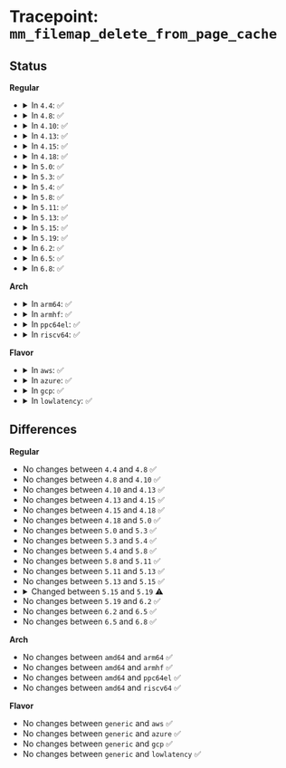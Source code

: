 # Tracepoint: <code>mm_filemap_delete_from_page_cache</code>

## Status
<b>Regular</b>
<ul>
<li>
<details>
<summary>In <code>4.4</code>: ✅</summary>

Event:

```c
struct trace_event_raw_mm_filemap_op_page_cache {
    struct trace_entry ent;
    long unsigned int pfn;
    long unsigned int i_ino;
    long unsigned int index;
    dev_t s_dev;
    char __data[0];
};
```
Function:

```c
void trace_event_raw_event_mm_filemap_op_page_cache(void *__data, struct page *page);
```
</details>
</li>
<li>
<details>
<summary>In <code>4.8</code>: ✅</summary>

Event:

```c
struct trace_event_raw_mm_filemap_op_page_cache {
    struct trace_entry ent;
    long unsigned int pfn;
    long unsigned int i_ino;
    long unsigned int index;
    dev_t s_dev;
    char __data[0];
};
```
Function:

```c
void trace_event_raw_event_mm_filemap_op_page_cache(void *__data, struct page *page);
```
</details>
</li>
<li>
<details>
<summary>In <code>4.10</code>: ✅</summary>

Event:

```c
struct trace_event_raw_mm_filemap_op_page_cache {
    struct trace_entry ent;
    long unsigned int pfn;
    long unsigned int i_ino;
    long unsigned int index;
    dev_t s_dev;
    char __data[0];
};
```
Function:

```c
void trace_event_raw_event_mm_filemap_op_page_cache(void *__data, struct page *page);
```
</details>
</li>
<li>
<details>
<summary>In <code>4.13</code>: ✅</summary>

Event:

```c
struct trace_event_raw_mm_filemap_op_page_cache {
    struct trace_entry ent;
    long unsigned int pfn;
    long unsigned int i_ino;
    long unsigned int index;
    dev_t s_dev;
    char __data[0];
};
```
Function:

```c
void trace_event_raw_event_mm_filemap_op_page_cache(void *__data, struct page *page);
```
</details>
</li>
<li>
<details>
<summary>In <code>4.15</code>: ✅</summary>

Event:

```c
struct trace_event_raw_mm_filemap_op_page_cache {
    struct trace_entry ent;
    long unsigned int pfn;
    long unsigned int i_ino;
    long unsigned int index;
    dev_t s_dev;
    char __data[0];
};
```
Function:

```c
void trace_event_raw_event_mm_filemap_op_page_cache(void *__data, struct page *page);
```
</details>
</li>
<li>
<details>
<summary>In <code>4.18</code>: ✅</summary>

Event:

```c
struct trace_event_raw_mm_filemap_op_page_cache {
    struct trace_entry ent;
    long unsigned int pfn;
    long unsigned int i_ino;
    long unsigned int index;
    dev_t s_dev;
    char __data[0];
};
```
Function:

```c
void trace_event_raw_event_mm_filemap_op_page_cache(void *__data, struct page *page);
```
</details>
</li>
<li>
<details>
<summary>In <code>5.0</code>: ✅</summary>

Event:

```c
struct trace_event_raw_mm_filemap_op_page_cache {
    struct trace_entry ent;
    long unsigned int pfn;
    long unsigned int i_ino;
    long unsigned int index;
    dev_t s_dev;
    char __data[0];
};
```
Function:

```c
void trace_event_raw_event_mm_filemap_op_page_cache(void *__data, struct page *page);
```
</details>
</li>
<li>
<details>
<summary>In <code>5.3</code>: ✅</summary>

Event:

```c
struct trace_event_raw_mm_filemap_op_page_cache {
    struct trace_entry ent;
    long unsigned int pfn;
    long unsigned int i_ino;
    long unsigned int index;
    dev_t s_dev;
    char __data[0];
};
```
Function:

```c
void trace_event_raw_event_mm_filemap_op_page_cache(void *__data, struct page *page);
```
</details>
</li>
<li>
<details>
<summary>In <code>5.4</code>: ✅</summary>

Event:

```c
struct trace_event_raw_mm_filemap_op_page_cache {
    struct trace_entry ent;
    long unsigned int pfn;
    long unsigned int i_ino;
    long unsigned int index;
    dev_t s_dev;
    char __data[0];
};
```
Function:

```c
void trace_event_raw_event_mm_filemap_op_page_cache(void *__data, struct page *page);
```
</details>
</li>
<li>
<details>
<summary>In <code>5.8</code>: ✅</summary>

Event:

```c
struct trace_event_raw_mm_filemap_op_page_cache {
    struct trace_entry ent;
    long unsigned int pfn;
    long unsigned int i_ino;
    long unsigned int index;
    dev_t s_dev;
    char __data[0];
};
```
Function:

```c
void trace_event_raw_event_mm_filemap_op_page_cache(void *__data, struct page *page);
```
</details>
</li>
<li>
<details>
<summary>In <code>5.11</code>: ✅</summary>

Event:

```c
struct trace_event_raw_mm_filemap_op_page_cache {
    struct trace_entry ent;
    long unsigned int pfn;
    long unsigned int i_ino;
    long unsigned int index;
    dev_t s_dev;
    char __data[0];
};
```
Function:

```c
void trace_event_raw_event_mm_filemap_op_page_cache(void *__data, struct page *page);
```
</details>
</li>
<li>
<details>
<summary>In <code>5.13</code>: ✅</summary>

Event:

```c
struct trace_event_raw_mm_filemap_op_page_cache {
    struct trace_entry ent;
    long unsigned int pfn;
    long unsigned int i_ino;
    long unsigned int index;
    dev_t s_dev;
    char __data[0];
};
```
Function:

```c
void trace_event_raw_event_mm_filemap_op_page_cache(void *__data, struct page *page);
```
</details>
</li>
<li>
<details>
<summary>In <code>5.15</code>: ✅</summary>

Event:

```c
struct trace_event_raw_mm_filemap_op_page_cache {
    struct trace_entry ent;
    long unsigned int pfn;
    long unsigned int i_ino;
    long unsigned int index;
    dev_t s_dev;
    char __data[0];
};
```
Function:

```c
void trace_event_raw_event_mm_filemap_op_page_cache(void *__data, struct page *page);
```
</details>
</li>
<li>
<details>
<summary>In <code>5.19</code>: ✅</summary>

Event:

```c
struct trace_event_raw_mm_filemap_op_page_cache {
    struct trace_entry ent;
    long unsigned int pfn;
    long unsigned int i_ino;
    long unsigned int index;
    dev_t s_dev;
    unsigned char order;
    char __data[0];
};
```
Function:

```c
void trace_event_raw_event_mm_filemap_op_page_cache(void *__data, struct folio *folio);
```
</details>
</li>
<li>
<details>
<summary>In <code>6.2</code>: ✅</summary>

Event:

```c
struct trace_event_raw_mm_filemap_op_page_cache {
    struct trace_entry ent;
    long unsigned int pfn;
    long unsigned int i_ino;
    long unsigned int index;
    dev_t s_dev;
    unsigned char order;
    char __data[0];
};
```
Function:

```c
void trace_event_raw_event_mm_filemap_op_page_cache(void *__data, struct folio *folio);
```
</details>
</li>
<li>
<details>
<summary>In <code>6.5</code>: ✅</summary>

Event:

```c
struct trace_event_raw_mm_filemap_op_page_cache {
    struct trace_entry ent;
    long unsigned int pfn;
    long unsigned int i_ino;
    long unsigned int index;
    dev_t s_dev;
    unsigned char order;
    char __data[0];
};
```
Function:

```c
void trace_event_raw_event_mm_filemap_op_page_cache(void *__data, struct folio *folio);
```
</details>
</li>
<li>
<details>
<summary>In <code>6.8</code>: ✅</summary>

Event:

```c
struct trace_event_raw_mm_filemap_op_page_cache {
    struct trace_entry ent;
    long unsigned int pfn;
    long unsigned int i_ino;
    long unsigned int index;
    dev_t s_dev;
    unsigned char order;
    char __data[0];
};
```
Function:

```c
void trace_event_raw_event_mm_filemap_op_page_cache(void *__data, struct folio *folio);
```
</details>
</li>
</ul>
<b>Arch</b>
<ul>
<li>
<details>
<summary>In <code>arm64</code>: ✅</summary>

Event:

```c
struct trace_event_raw_mm_filemap_op_page_cache {
    struct trace_entry ent;
    long unsigned int pfn;
    long unsigned int i_ino;
    long unsigned int index;
    dev_t s_dev;
    char __data[0];
};
```
Function:

```c
void trace_event_raw_event_mm_filemap_op_page_cache(void *__data, struct page *page);
```
</details>
</li>
<li>
<details>
<summary>In <code>armhf</code>: ✅</summary>

Event:

```c
struct trace_event_raw_mm_filemap_op_page_cache {
    struct trace_entry ent;
    long unsigned int pfn;
    long unsigned int i_ino;
    long unsigned int index;
    dev_t s_dev;
    char __data[0];
};
```
Function:

```c
void trace_event_raw_event_mm_filemap_op_page_cache(void *__data, struct page *page);
```
</details>
</li>
<li>
<details>
<summary>In <code>ppc64el</code>: ✅</summary>

Event:

```c
struct trace_event_raw_mm_filemap_op_page_cache {
    struct trace_entry ent;
    long unsigned int pfn;
    long unsigned int i_ino;
    long unsigned int index;
    dev_t s_dev;
    char __data[0];
};
```
Function:

```c
void trace_event_raw_event_mm_filemap_op_page_cache(void *__data, struct page *page);
```
</details>
</li>
<li>
<details>
<summary>In <code>riscv64</code>: ✅</summary>

Event:

```c
struct trace_event_raw_mm_filemap_op_page_cache {
    struct trace_entry ent;
    long unsigned int pfn;
    long unsigned int i_ino;
    long unsigned int index;
    dev_t s_dev;
    char __data[0];
};
```
Function:

```c
void trace_event_raw_event_mm_filemap_op_page_cache(void *__data, struct page *page);
```
</details>
</li>
</ul>
<b>Flavor</b>
<ul>
<li>
<details>
<summary>In <code>aws</code>: ✅</summary>

Event:

```c
struct trace_event_raw_mm_filemap_op_page_cache {
    struct trace_entry ent;
    long unsigned int pfn;
    long unsigned int i_ino;
    long unsigned int index;
    dev_t s_dev;
    char __data[0];
};
```
Function:

```c
void trace_event_raw_event_mm_filemap_op_page_cache(void *__data, struct page *page);
```
</details>
</li>
<li>
<details>
<summary>In <code>azure</code>: ✅</summary>

Event:

```c
struct trace_event_raw_mm_filemap_op_page_cache {
    struct trace_entry ent;
    long unsigned int pfn;
    long unsigned int i_ino;
    long unsigned int index;
    dev_t s_dev;
    char __data[0];
};
```
Function:

```c
void trace_event_raw_event_mm_filemap_op_page_cache(void *__data, struct page *page);
```
</details>
</li>
<li>
<details>
<summary>In <code>gcp</code>: ✅</summary>

Event:

```c
struct trace_event_raw_mm_filemap_op_page_cache {
    struct trace_entry ent;
    long unsigned int pfn;
    long unsigned int i_ino;
    long unsigned int index;
    dev_t s_dev;
    char __data[0];
};
```
Function:

```c
void trace_event_raw_event_mm_filemap_op_page_cache(void *__data, struct page *page);
```
</details>
</li>
<li>
<details>
<summary>In <code>lowlatency</code>: ✅</summary>

Event:

```c
struct trace_event_raw_mm_filemap_op_page_cache {
    struct trace_entry ent;
    long unsigned int pfn;
    long unsigned int i_ino;
    long unsigned int index;
    dev_t s_dev;
    char __data[0];
};
```
Function:

```c
void trace_event_raw_event_mm_filemap_op_page_cache(void *__data, struct page *page);
```
</details>
</li>
</ul>

## Differences
<b>Regular</b>
<ul>
<li>
No changes between <code>4.4</code> and <code>4.8</code> ✅
</li>
<li>
No changes between <code>4.8</code> and <code>4.10</code> ✅
</li>
<li>
No changes between <code>4.10</code> and <code>4.13</code> ✅
</li>
<li>
No changes between <code>4.13</code> and <code>4.15</code> ✅
</li>
<li>
No changes between <code>4.15</code> and <code>4.18</code> ✅
</li>
<li>
No changes between <code>4.18</code> and <code>5.0</code> ✅
</li>
<li>
No changes between <code>5.0</code> and <code>5.3</code> ✅
</li>
<li>
No changes between <code>5.3</code> and <code>5.4</code> ✅
</li>
<li>
No changes between <code>5.4</code> and <code>5.8</code> ✅
</li>
<li>
No changes between <code>5.8</code> and <code>5.11</code> ✅
</li>
<li>
No changes between <code>5.11</code> and <code>5.13</code> ✅
</li>
<li>
No changes between <code>5.13</code> and <code>5.15</code> ✅
</li>
<li>
<details>
<summary>Changed between <code>5.15</code> and <code>5.19</code> ⚠️</summary>
<ul>
<li>
<b>Event changed. </b>
</li>
<li>
<b>Field added. </b>
<code>unsigned char order</code>
</li>
<li>
<b>Func changed. </b>
</li>
<li>
<b>Param added. </b>
<code>struct folio *folio</code>
</li>
<li>
<b>Param removed. </b>
<code>struct page *page</code>
</li>
</ul>
</details>
</li>
<li>
No changes between <code>5.19</code> and <code>6.2</code> ✅
</li>
<li>
No changes between <code>6.2</code> and <code>6.5</code> ✅
</li>
<li>
No changes between <code>6.5</code> and <code>6.8</code> ✅
</li>
</ul>
<b>Arch</b>
<ul>
<li>
No changes between <code>amd64</code> and <code>arm64</code> ✅
</li>
<li>
No changes between <code>amd64</code> and <code>armhf</code> ✅
</li>
<li>
No changes between <code>amd64</code> and <code>ppc64el</code> ✅
</li>
<li>
No changes between <code>amd64</code> and <code>riscv64</code> ✅
</li>
</ul>
<b>Flavor</b>
<ul>
<li>
No changes between <code>generic</code> and <code>aws</code> ✅
</li>
<li>
No changes between <code>generic</code> and <code>azure</code> ✅
</li>
<li>
No changes between <code>generic</code> and <code>gcp</code> ✅
</li>
<li>
No changes between <code>generic</code> and <code>lowlatency</code> ✅
</li>
</ul>
